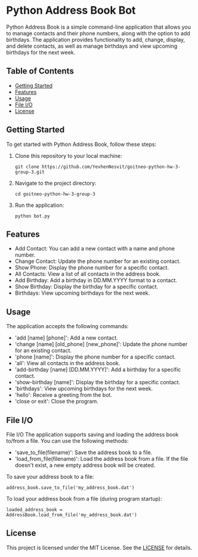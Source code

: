 # Python Address Book Bot

Python Address Book is a simple command-line application that allows you to manage contacts and their phone numbers, along with the option to add birthdays. The application provides functionality to add, change, display, and delete contacts, as well as manage birthdays and view upcoming birthdays for the next week.

## Table of Contents

- [Getting Started](#getting-started)
- [Features](#features)
- [Usage](#usage)
- [File I/O](#file-io)
- [License](#license)

## Getting Started

To get started with Python Address Book, follow these steps:

1. Clone this repository to your local machine:

   ```shell
   git clone https://github.com/YevhenNesvit/goitneo-python-hw-3-group-3.git
   ```

2. Navigate to the project directory:
   
   ```
   cd goitneo-python-hw-3-group-3
   ```
3. Run the application:

   ```
   python bot.py
   ```

## Features
- Add Contact: You can add a new contact with a name and phone number.
- Change Contact: Update the phone number for an existing contact.
- Show Phone: Display the phone number for a specific contact.
- All Contacts: View a list of all contacts in the address book.
- Add Birthday: Add a birthday in DD.MM.YYYY format to a contact.
- Show Birthday: Display the birthday for a specific contact.
- Birthdays: View upcoming birthdays for the next week.

## Usage
The application accepts the following commands:

- 'add [name] [phone]': Add a new contact.
- 'change [name] [old_phone] [new_phone]': Update the phone number for an existing contact.
- 'phone [name]': Display the phone number for a specific contact.
- 'all': View all contacts in the address book.
- 'add-birthday [name] [DD.MM.YYYY]': Add a birthday for a specific contact.
- 'show-birthday [name]': Display the birthday for a specific contact.
- 'birthdays': View upcoming birthdays for the next week.
- 'hello': Receive a greeting from the bot.
- 'close or exit': Close the program.

## File I/O

File I/O
The application supports saving and loading the address book to/from a file. You can use the following methods:

- 'save_to_file(filename)': Save the address book to a file.
- 'load_from_file(filename)': Load the address book from a file. If the file doesn't exist, a new empty address book will be created.

To save your address book to a file:

   ```
   address_book.save_to_file('my_address_book.dat')
   ```

To load your address book from a file (during program startup):

   ```
   loaded_address_book = AddressBook.load_from_file('my_address_book.dat')
   ```

## License
This project is licensed under the MIT License. See the [LICENSE](#https://opensource.org/license/mit/) for details.